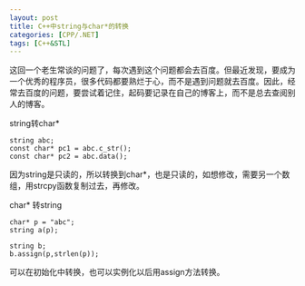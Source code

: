 ```yaml
---
layout: post
title: C++中string与char*的转换
categories: [CPP/.NET]
tags: [C++&STL]
---
```


这回一个老生常谈的问题了，每次遇到这个问题都会去百度。但最近发现，要成为一个优秀的程序员，很多代码都要熟烂于心，而不是遇到问题就去百度。因此，经常去百度的问题，要尝试着记住，起码要记录在自己的博客上，而不是总去查阅别人的博客。


string转char*

	string abc;
	const char* pc1 = abc.c_str();
	const char* pc2 = abc.data();


因为string是只读的，所以转换到char*，也是只读的，如想修改，需要另一个数组，用strcpy函数复制过去，再修改。

char* 转string

	char* p = "abc";
	string a(p);

	string b;
	b.assign(p,strlen(p));


可以在初始化中转换，也可以实例化以后用assign方法转换。

